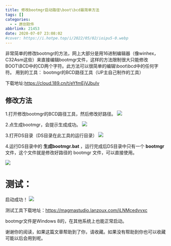 ```yaml
---
title: 修改bootmgr启动路径\boot\bcd最简单方法
tags: []
categories:
  - - 原创软件
abbrlink: 21453
date: 2020-07-07 23:08:02
#cover: https://i.hotpe.top/i/2022/05/02/ioipu5-0.webp
---
```


非常简单的修改bootmgr的方法，网上大部分是用16进制编辑器（像winhex，C32Asm这些）来直接编辑bootmgr文件，这样的方法限制很大只能修改BOOT\\BCD中的CD两个字符。此方法可以很简单的编辑\\boot\\bcd中的任何字符。
 用到的工具： bootmgr的BCD路径工具（UP主自己制作的工具） 


 下载地址:https://cloud.189.cn/t/eYfmEjVJbuIv

## 修改方法

1.打开修改bootmgr的BCD路径工具，然后修改好路径。
 ![](https://i.hotpe.top/i/2022/05/01/123tn1b-0.webp)

 2.点生成bootmgr，会提示生成成功。
 ![](https://i.hotpe.top/i/2022/05/01/123ttwa-0.webp)

 3.打开DS目录（DS目录在此工具的运行目录）
 ![](https://i.hotpe.top/i/2022/05/01/123u90g-0.webp)

 4.运行DS目录中的 **生成bootmgr.bat** ，运行完成后DS目录中只有一个 **bootmgr** 文件，这个文件就是修改好路径的 bootmgr 文件，可以直接使用。

![](https://i.hotpe.top/i/2022/05/01/123uhug-0.webp)

# 测试：

启动成功！
 ![](https://i.hotpe.top/i/2022/05/01/123uuex-0.webp) 

测试工具下载地址：https://magmastudio.lanzoux.com/iLNMcedvvxc 

bootmgr文件是Windows 8的，在其他系统上也能正常启动。 

谢谢你的阅读，如果这篇文章帮助到了你，请收藏。如果没有帮助到你也可以收藏 可能以后会用到呢。